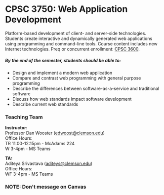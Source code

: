 # CPSC 3750: Web Application Development

Platform-based development of client- and server-side technologies. Students create interactive and dynamically generated web applications using programming and command-line tools. Course content includes new Internet technologies. Preq or concurrent enrollment: [CPSC 3600](https://catalog.clemson.edu/content.php?catoid=28&catoid=28&navoid=885&filter%5Bitem_type%5D=3&filter%5Bonly_active%5D=1&filter%5B3%5D=1&filter%5Bcpage%5D=12#tt5752).

##### By the end of the semester, students should be able to:
- Design and implement a modern web application 
- Compare and contrast web programming with general purpose programming 
- Describe the differences between software-as-a-service and traditional software 
- Discuss how web standards impact software development 
- Describe current web standards 
 
### Teaching Team

**Instructor:**  
Professor Dan Wooster (edwoost@clemson.edu)  
Office Hours:  
TR 11:00-12:15pm - McAdams 224  
W 3-4pm - MS Teams   

**TA:**  
Aditeya Srivastava (aditeys@clemson.edu)  
Office Hours:  
WF 3-4pm - MS Teams

### **NOTE: Don't message on Canvas**
